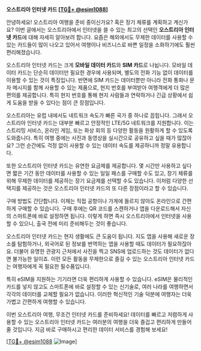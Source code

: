 **오스트리아 인터넷 카드 [[TG💪+ @esim1088](https://t.me/s/esim1088)]**

안녕하세요! 오스트리아 여행을 준비 중이신가요? 혹은 장기 체류를 계획하고 계신가요? 이번 글에서는 오스트리아에서 인터넷을 쓸 수 있는 최고의 선택인 **오스트리아 인터넷 카드**에 대해 자세히 알아보려 합니다. 요즘은 해외에서도 무제한 데이터를 사용할 수 있는 카드들이 많이 나오고 있어서 여행이나 비즈니스로 바쁜 일정을 소화하기에도 훨씬 편리해졌습니다.

오스트리아 인터넷 카드는 크게 **모바일 데이터 카드**와 **SIM 카드**로 나뉩니다. 모바일 데이터 카드는 단순히 데이터만 필요한 경우에 사용되며, 별도의 전화 기능 없이 데이터를 이용할 수 있는 것이 특징입니다. 반면에 SIM 카드는 데이터뿐만 아니라 전화 통화나 문자 메시지를 함께 사용할 수 있는 제품으로, 현지 번호를 부여받아 여행객에게 더 많은 편의를 제공합니다. 특히 현지 번호를 통해 현지 사람들과 연락하거나 긴급 상황에서 쉽게 도움을 받을 수 있다는 점이 큰 장점입니다.

오스트리아는 유럽 내에서도 네트워크 속도가 빠른 국가 중 하나로 꼽힙니다. 그래서 오스트리아 인터넷 카드는 대부분 빠르고 안정적인 LTE/5G 네트워크를 지원합니다. 이는 스트리밍 서비스, 온라인 게임, 또는 화상 회의 등 다양한 활동을 원활하게 할 수 있도록 도와줍니다. 특히 여행 중에는 사진과 동영상을 실시간으로 공유하고 싶을 때가 많잖아요? 그런 순간에도 걱정 없이 사용할 수 있는 데이터 속도를 제공하니까 정말 유용합니다.

또한 오스트리아 인터넷 카드는 유연한 요금제를 제공합니다. 몇 시간만 사용하고 싶다면 짧은 기간 동안 데이터를 사용할 수 있는 일일 패스를 구매할 수도 있고, 장기 체류를 위해 무제한 데이터를 제공하는 장기 요금제를 선택할 수도 있습니다. 이처럼 다양한 선택지를 제공하는 것은 오스트리아 인터넷 카드의 또 다른 장점이라고 할 수 있습니다.

구매 방법도 간단합니다. 이제는 직접 공항이나 가게에 들르지 않아도 온라인으로 간편하게 구매할 수 있습니다. 구매 후에는 QR 코드를 스캔하거나 앱을 다운로드해서 자신의 스마트폰에 바로 설정하면 됩니다. 이렇게 하면 즉시 오스트리아에서 인터넷을 사용할 수 있으니, 출국 전에 미리 준비해두는 것이 좋습니다.

오스트리아 인터넷 카드는 현지 생활에도 큰 도움이 됩니다. 지도 앱을 사용해 새로운 장소를 탐험하거나, 외국어로 된 정보를 번역하는 앱을 사용할 때도 데이터가 필요하잖아요. 더불어 유명한 관광지 근처에서 사진을 찍고 SNS에 업로드하는 것도 데이터가 없다면 불가능한 일이죠. 이런 모든 활동을 무제한으로 즐길 수 있는 오스트리아 인터넷 카드는 여행자에게 꼭 필요한 필수품입니다.

특히 eSIM을 지원하는 기기라면 더욱 편리하게 사용할 수 있습니다. eSIM은 물리적인 카드를 넣지 않고도 스마트폰에 바로 설정할 수 있는 신기술로, 여러 나라를 여행하면서 각각의 데이터를 교체할 필요가 없습니다. 이러한 혁신적인 기술 덕분에 여행자는 더욱 가볍고 간편하게 여행할 수 있습니다.

이번 오스트리아 여행, 무조건 인터넷 카드를 준비하세요! 데이터를 빠르고 저렴하게 사용할 수 있는 오스트리아 인터넷 카드는 여러분의 여행을 더욱 즐겁고 편리하게 만들어줄 것입니다. 지금 바로 구매하시고 편리한 데이터 서비스를 경험해 보세요!

[[TG💪+ @esim1088](https://t.me/s/esim1088) ![Image](https://i.postimg.cc/Y0z9fWf4/image.png)]